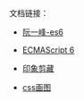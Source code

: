 

文档链接：

- [阮一峰-es6](https://es6.ruanyifeng.com/#docs/module)
- [ECMAScript 6](https://github.com/nzakas/understandinges6/)


- [印象剪藏](https://yinxiang.com/product/webclipper/)


- [css画图](https://css-tricks.com/the-shapes-of-css/)

